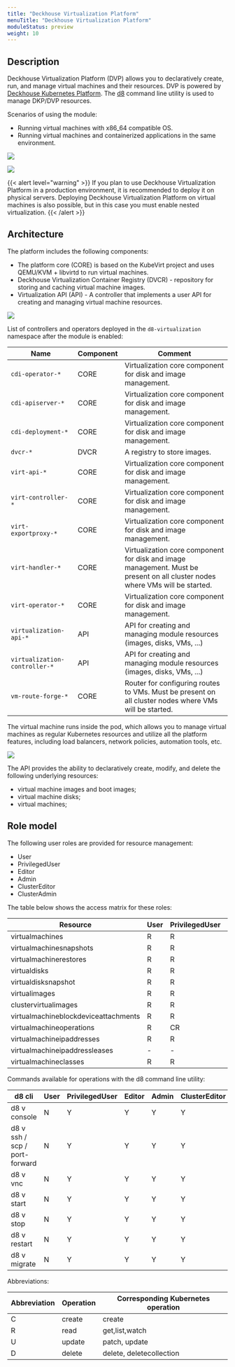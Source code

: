 ```yaml
---
title: "Deckhouse Virtualization Platform"
menuTitle: "Deckhouse Virtualization Platform"
moduleStatus: preview
weight: 10
---
```


## Description

Deckhouse Virtualization Platform (DVP) allows you to declaratively create, run, and manage virtual machines and their resources.
DVP is powered by [Deckhouse Kubernetes Platform](https://deckhouse.io/products/kubernetes-platform/). The [d8](https://deckhouse.io/documentation/v1/deckhouse-cli/) command line utility is used to manage DKP/DVP resources.

Scenarios of using the module:

- Running virtual machines with x86_64 compatible OS.
- Running virtual machines and containerized applications in the same environment.

![](./images/cases-vms.png)

![](./images/cases-pods-and-vms.png)

{{< alert level="warning" >}}
If you plan to use Deckhouse Virtualization Platform in a production environment, it is recommended to deploy it on physical servers. Deploying Deckhouse Virtualization Platform on virtual machines is also possible, but in this case you must enable nested virtualization.
{{< /alert >}}

## Architecture

The platform includes the following components:

- The platform core (CORE) is based on the KubeVirt project and uses QEMU/KVM + libvirtd to run virtual machines.
- Deckhouse Virtualization Container Registry (DVCR) - repository for storing and caching virtual machine images.
- Virtualization API (API) - A controller that implements a user API for creating and managing virtual machine resources.

![](images/arch.png)

List of controllers and operators deployed in the `d8-virtualization` namespace after the module is enabled:

| Name                          | Component | Comment                                                                                                                      |
| ----------------------------- | --------- | ---------------------------------------------------------------------------------------------------------------------------- |
| `cdi-operator-*`              | CORE      | Virtualization core component for disk and image management.                                                                 |
| `cdi-apiserver-*`             | CORE      | Virtualization core component for disk and image management.                                                                 |
| `cdi-deployment-*`            | CORE      | Virtualization core component for disk and image management.                                                                 |
| `dvcr-*`                      | DVCR      | A registry to store images.                                                                                                  |
| `virt-api-*`                  | CORE      | Virtualization core component for disk and image management.                                                                 |
| `virt-controller-*`           | CORE      | Virtualization core component for disk and image management.                                                                 |
| `virt-exportproxy-*`          | CORE      | Virtualization core component for disk and image management.                                                                 |
| `virt-handler-*`              | CORE      | Virtualization core component for disk and image management. Must be present on all cluster nodes where VMs will be started. |
| `virt-operator-*`             | CORE      | Virtualization core component for disk and image management.                                                                 |
| `virtualization-api-*`        | API       | API for creating and managing module resources (images, disks, VMs, ...)                                                     |
| `virtualization-controller-*` | API       | API for creating and managing module resources (images, disks, VMs, ...)                                                     |
| `vm-route-forge-*`            | CORE      | Router for configuring routes to VMs. Must be present on all cluster nodes where VMs will be started.                        |

The virtual machine runs inside the pod, which allows you to manage virtual machines as regular Kubernetes resources and utilize all the platform features, including load balancers, network policies, automation tools, etc.

![](images/vm.png)

The API provides the ability to declaratively create, modify, and delete the following underlying resources:

- virtual machine images and boot images;
- virtual machine disks;
- virtual machines;

## Role model

The following user roles are provided for resource management:

- User
- PrivilegedUser
- Editor
- Admin
- ClusterEditor
- ClusterAdmin

The table below shows the access matrix for these roles:

| Resource                             | User | PrivilegedUser | Editor | Admin | ClusterEditor | ClusterAdmin |
| ------------------------------------ | ---- | -------------- | ------ | ----- | ------------- | ------------ |
| virtualmachines                      | R    | R              | CRUD   | CRUD  | CRUD          | CRUD         |
| virtualmachinesnapshots              | R    | R              | CRUD   | CRUD  | CRUD          | CRUD         |
| virtualmachinerestores               | R    | R              | CRUD   | CRUD  | CRUD          | CRUD         |
| virtualdisks                         | R    | R              | CRUD   | CRUD  | CRUD          | CRUD         |
| virtualdisksnapshot                  | R    | R              | CRUD   | CRUD  | CRUD          | CRUD         |
| virtualimages                        | R    | R              | R      | CRUD  | CRUD          | CRUD         |
| clustervirtualimages                 | R    | R              | R      | R     | CRUD          | CRUD         |
| virtualmachineblockdeviceattachments | R    | R              | CRUD   | CRUD  | CRUD          | CRUD         |
| virtualmachineoperations             | R    | CR             | CRUD   | CRUD  | CRUD          | CRUD         |
| virtualmachineipaddresses            | R    | R              | CRUD   | CRUD  | CRUD          | CRUD         |
| virtualmachineipaddressleases        | -    | -              | -      | R     | R             | CRUD         |
| virtualmachineclasses                | R    | R              | R      | R     | CRUD          | CRUD         |

Commands available for operations with the d8 command line utility:

| d8 cli                        | User | PrivilegedUser | Editor | Admin | ClusterEditor | ClusterAdmin |
| ----------------------------- | ---- | -------------- | ------ | ----- | ------------- | ------------ |
| d8 v console                  | N    | Y              | Y      | Y     | Y             | Y            |
| d8 v ssh / scp / port-forward | N    | Y              | Y      | Y     | Y             | Y            |
| d8 v vnc                      | N    | Y              | Y      | Y     | Y             | Y            |
| d8 v start                    | N    | Y              | Y      | Y     | Y             | Y            |
| d8 v stop                     | N    | Y              | Y      | Y     | Y             | Y            |
| d8 v restart                  | N    | Y              | Y      | Y     | Y             | Y            |
| d8 v migrate                  | N    | Y              | Y      | Y     | Y             | Y            |

Abbreviations:

| Abbreviation | Operation | Corresponding Kubernetes operation |
| ------------ | --------- | ---------------------------------- |
| C            | create    | create                             |
| R            | read      | get,list,watch                     |
| U            | update    | patch, update                      |
| D            | delete    | delete, deletecollection           |
